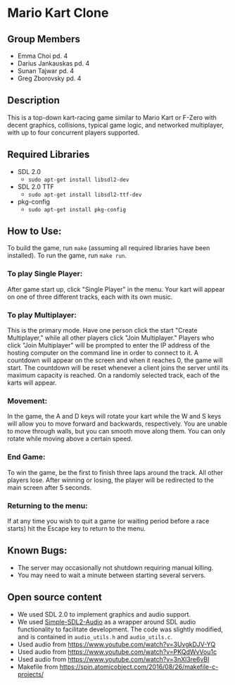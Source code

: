 # Mario Kart Clone

## Group Members
* Emma Choi pd. 4
* Darius Jankauskas pd. 4
* Sunan Tajwar pd. 4
* Greg Zborovsky pd. 4

## Description
This is a top-down kart-racing game similar to Mario Kart or F-Zero with decent graphics, collisions, typical game logic, and networked multiplayer, with up to four concurrent players supported.

## Required Libraries
* SDL 2.0
  * `sudo apt-get install libsdl2-dev`
* SDL 2.0 TTF
  * `sudo apt-get install libsdl2-ttf-dev`
* pkg-config
  * `sudo apt-get install pkg-config`

## How to Use:
To build the game, run `make` (assuming all required libraries have been installed). To run the game, run `make run`. 

### To play Single Player:
After game start up, click "Single Player" in the menu. Your kart will appear on one of three different tracks, each with its own music.

### To play Multiplayer: 
This is the primary mode. Have one person click the start "Create Multiplayer," while all other players click "Join Multiplayer." Players who click "Join Multiplayer" will be prompted to enter the IP address of the hosting computer on the command line in order to connect to it. A countdown will appear on the screen and when it reaches 0, the game will start. The countdown will be reset whenever a client joins the server until its maximum capacity is reached. On a randomly selected track, each of the karts will appear.
 
### Movement:
In the game, the A and D keys will rotate your kart while the W and S keys will allow you to move forward and backwards, respectively. You are unable to move through walls, but you can smooth move along them. You can only rotate while moving above a certain speed.

### End Game:
To win the game, be the first to finish three laps around the track. All other players lose. After winning or losing, the player will be redirected to the main screen after 5 seconds.
 
### Returning to the menu:
 If at any time you wish to quit a game (or waiting period before a race starts) hit the Escape key to return to the menu.

## Known Bugs: 
* The server may occasionally not shutdown requiring manual killing.
* You may need to wait a minute between starting several servers.
  
## Open source content 
  * We used SDL 2.0 to implement graphics and audio support.
  * We used [Simple-SDL2-Audio](https://github.com/jakebesworth/Simple-SDL2-Audio) as a wrapper around SDL audio functionality to facilitate development. The code was slightly modified, and is contained in `audio_utils.h` and `audio_utils.c`.
  * Used audio from https://www.youtube.com/watch?v=3UvgkDJV-YQ
  * Used audio from https://www.youtube.com/watch?v=PKQdWvVou1c
  * Used audio from https://www.youtube.com/watch?v=3nXl3re6vBI
  * Makefile from https://spin.atomicobject.com/2016/08/26/makefile-c-projects/
